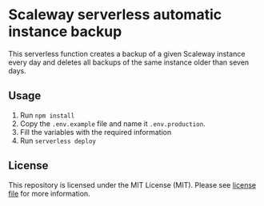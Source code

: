 # Scaleway serverless automatic instance backup

This serverless function creates a backup of a given Scaleway instance every day and deletes all backups of the same instance older than seven days.

## Usage

1. Run `npm install`
2. Copy the `.env.example` file and name it `.env.production`.
3. Fill the variables with the required information
4. Run `serverless deploy`

## License

This repository is licensed under the MIT License (MIT). Please see [license file](license.md) for more information.
